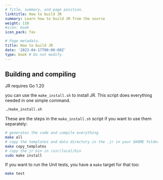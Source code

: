 ```yaml
---
# Title, summary, and page position.
linktitle: How to build JR
summary: Learn how to build JR from the source
weight: 110
#icon: book
icon_pack: fas

# Page metadata.
title: How to build JR
date: '2023-04-17T00:00:00Z'
type: book # Do not modify.
---
```


## Building and compiling

JR requires Go 1.20

you can use the `make_install.sh` to install JR. This script does everything needed in one simple command.

```bash
./make_install.sh
```

These are the steps in the `make_install.sh` script if you want to use them separately:

```bash
# generates the code and compile everything
make all
# copy the templates and data directory in the .jr in your $HOME folder
make copy_templates  
# copy the jr bin in /usr/local/bin
sudo make install
```

If you want to run the Unit tests, you have a `make` target for that too:

```bash
make test
```

